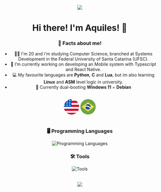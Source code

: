 ![](https://komarev.com/ghpvc/?username=aquillesf&style=flat&color=grey)

# Hi there! I'm Aquiles! 👋

### 🤔 Facts about me!

- 👨‍🎓 I'm 20 and i'm studying Computer Science, branched at Systems Development in the Federal University of Santa Catarina (UFSC).
- 💼 I’m currently working on developing an Mobile system with Typescript and React Native.
- 💻 My favourite languages are **Python**, **C** and **Lua**, but im also learning **Linux** and **ASM** level logic in university.
- 🐧 Currently dual-booting **Windows 11** + **Debian**
<br>

<div>
 <img src = "assets/united-states.png" style = "width: 50px;">
 <img src = "assets/brazil-.png" style = "width: 50px;">
</div>

#

### 🖥️ Programming Languages
![Programming Languages](https://go-skill-icons.vercel.app/api/icons?i=bash,powershell,c,py,nodejs,html,css,js,ts,react,postgresql,bootstrap,php&perline=13)

### 🛠️ Tools
![Tools](https://go-skill-icons.vercel.app/api/icons?i=windows,linux,github,git,arduino,visualstudio,vscode,virtualbox,dbeaver,canva&perline=13)


<br>

<html align="center">
  <div align="center">
     <img height=180px align="center" src="https://github-readme-stats.vercel.app/api?username=aquillesf&show_icons=true&theme=dark#gh-dark-mode-only">
  </div>
</html>

<br>

